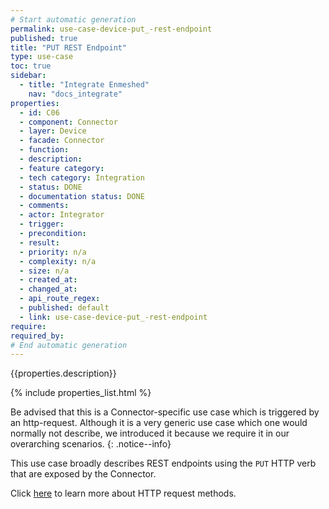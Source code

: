 ```yaml
---
# Start automatic generation
permalink: use-case-device-put_-rest-endpoint
published: true
title: "PUT REST Endpoint"
type: use-case
toc: true
sidebar:
  - title: "Integrate Enmeshed"
    nav: "docs_integrate"
properties:
  - id: C06
  - component: Connector
  - layer: Device
  - facade: Connector
  - function:
  - description:
  - feature category:
  - tech category: Integration
  - status: DONE
  - documentation status: DONE
  - comments:
  - actor: Integrator
  - trigger:
  - precondition:
  - result:
  - priority: n/a
  - complexity: n/a
  - size: n/a
  - created_at:
  - changed_at:
  - api_route_regex:
  - published: default
  - link: use-case-device-put_-rest-endpoint
require:
required_by:
# End automatic generation
---
```


{{properties.description}}

{% include properties_list.html %}

Be advised that this is a Connector-specific use case which is triggered by an http-request. Although it is a very generic use case which one would normally not describe, we introduced it because we require it in our overarching scenarios.
{: .notice--info}

This use case broadly describes REST endpoints using the `PUT` HTTP verb
that are exposed by the Connector.

Click [here](https://developer.mozilla.org/en-US/docs/Web/HTTP/Methods) to learn
more about HTTP request methods.
